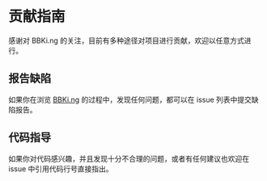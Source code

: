 # 贡献指南

感谢对 BBKi.ng 的关注，目前有多种途径对项目进行贡献，欢迎以任意方式进行。

## 报告缺陷

如果你在浏览 [BBKi.ng](https://bbki.ng) 的过程中，发现任何问题，都可以在 issue 列表中提交缺陷报告。

## 代码指导

如果你对代码感兴趣，并且发现十分不合理的问题，或者有任何建议也欢迎在 issue 中引用代码行号直接指出。

